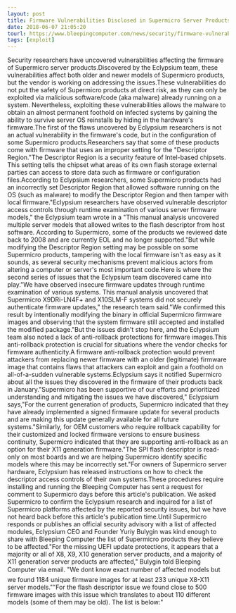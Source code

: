 ```yaml
---
layout: post
title: Firmware Vulnerabilities Disclosed in Supermicro Server Products
date: 2018-06-07 21:05:20
tourl: https://www.bleepingcomputer.com/news/security/firmware-vulnerabilities-disclosed-in-supermicro-server-products/
tags: [exploit]
---
```

Security researchers have uncovered vulnerabilities affecting the firmware of Supermicro server products.Discovered by the Eclypsium team, these vulnerabilities affect both older and newer models of Supermicro products, but the vendor is working on addressing the issues.These vulnerabilities do not put the safety of Supermicro products at direct risk, as they can only be exploited via malicious software/code (aka malware) already running on a system. Nevertheless, exploiting these vulnerabilities allows the malware to obtain an almost permanent foothold on infected systems by gaining the ability to survive server OS reinstalls by hiding in the hardware's firmware.The first of the flaws uncovered by Eclypsium researchers is not an actual vulnerability in the firmware's code, but in the configuration of some Supermicro products.Researchers say that some of these products come with firmware that uses an improper setting for the "Descriptor Region."The Descriptor Region is a security feature of Intel-based chipsets. This setting tells the chipset what areas of its own flash storage external parties can access to store data such as firmware or configuration files.According to Eclypsium researchers, some Supermicro products had an incorrectly set Descriptor Region that allowed software running on the OS (such as malware) to modify the Descriptor Region and then tamper with local firmware."Eclypsium researchers have observed vulnerable descriptor access controls through runtime examination of various server firmware models," the Eclypsium team wrote in a "This manual analysis uncovered multiple server models that allowed writes to the flash descriptor from host software. According to Supermicro, some of the products we reviewed date back to 2008 and are currently EOL and no longer supported."But while modifying the Descriptor Region setting may be possible on some Supermicro products, tampering with the local firmware isn't as easy as it sounds, as several security mechanisms prevent malicious actors from altering a computer or server's most important code.Here is where the second series of issues that the Eclypsium team discovered came into play."We have observed insecure firmware updates through runtime examination of various systems. This manual analysis uncovered that Supermicro X9DRi-LN4F+ and X10SLM-F systems did not securely authenticate firmware updates," the research team said."We confirmed this result by intentionally modifying the binary in official Supermicro firmware images and observing that the system firmware still accepted and installed the modified package."But the issues didn't stop here, and the Eclypsium team also noted a lack of anti-rollback protections for firmware images.This anti-rollback protection is crucial for situations where the vendor checks for firmware authenticity.A firmware anti-rollback protection would prevent attackers from replacing newer firmware with an older (legitimate) firmware image that contains flaws that attackers can exploit and gain a foothold on all-of-a-sudden vulnerable systems.Eclypsium says it notified Supermicro about all the issues they discovered in the firmware of their products back in January."Supermicro has been supportive of our efforts and prioritized understanding and mitigating the issues we have discovered," Eclypsium says,"For the current generation of products, Supermicro indicated that they have already implemented a signed firmware update for several products and are making this update generally available for all future systems."Similarly, for OEM customers who require rollback capability for their customized and locked firmware versions to ensure business continuity, Supermicro indicated that they are supporting anti-rollback as an option for their X11 generation firmware."The SPI flash descriptor is read-only on most boards and we are helping Supermicro identify specific models where this may be incorrectly set."For owners of Supermicro server hardware, Eclypsium has released instructions on how to check the descriptor access controls of their own systems.These procedures require installing and running the Bleeping Computer has sent a request for comment to Supermicro days before this article's publication. We asked Supermicro to confirm the Eclypsium research and inquired for a list of Supermicro platforms affected by the reported security issues, but we have not heard back before this article's publication time.Until Supermicro responds or publishes an official security advisory with a list of affected modules, Eclypsium CEO and Founder Yuriy Bulygin was kind enough to share with Bleeping Computer the list of Supermicro products they believe to be affected."For the missing UEFI update protections, it appears that a majority or all of X8, X9, X10 generation server products, and a majority of X11 generation server products are affected," Bulygin told Bleeping Computer via email. "We dont know exact number of affected models but we found 1184 unique firmware images for at least 233 unique X8-X11 server models.""For the flash descriptor issue we found close to 500 firmware images with this issue which translates to about 110 different models (some of them may be old). The list is below:"